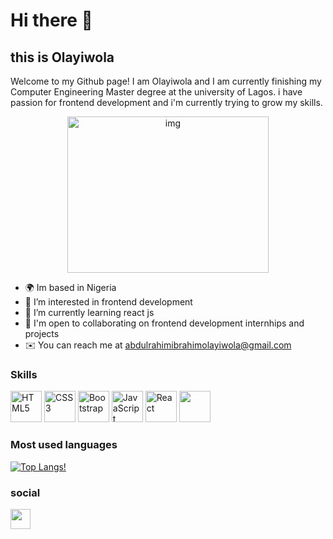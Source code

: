 <h1 align="left">
  Hi there 👋</h1>
  <h2> this is Olayiwola </h2>
  Welcome to my Github page! I am Olayiwola and I am currently finishing my Computer Engineering Master degree at the university of Lagos.
  i have passion for frontend development and i'm currently trying to grow my skills.
<p align="center">
   <img align="center" alt="img" src="https://media.istockphoto.com/id/1219473617/vector/young-male-character-writing-code-on-a-desktop-computer-working-from-home-millennials-at-work.jpg?s=612x612&w=0&k=20&c=9KrYfX8M5lFqpUN2y5Pklac_XebWqnI0bmDkMB6NLhU=" width="80%" height="250px" >
  </p>

* 🌍 Im based in Nigeria </br>
* 👀 I’m interested in frontend development</br>
* 🌱 I’m currently learning react js</br>
* 🤝 I'm open to collaborating on  frontend development internhips and projects</br>
* ✉️ You can reach me at abdulrahimibrahimolayiwola@gmail.com</br>

### Skills
<p align="left">
  <a href="https://developer.mozilla.org/en-US/docs/Glossary/HTML5" target="_blank" rel="noreferrer"><img width="50px" height="50px" src="https://raw.githubusercontent.com/danielcranney/readme-generator/main/public/icons/skills/html5-colored.svg" width="36" height="36" alt="HTML5" /></a>
  <a href="https://www.w3.org/TR/CSS/#css" target="_blank" rel="noreferrer"><img width="50px" height="50px" src="https://raw.githubusercontent.com/danielcranney/readme-generator/main/public/icons/skills/css3-colored.svg" width="36" height="36" alt="CSS3" /></a>
  <a href="https://getbootstrap.com/" target="_blank" rel="noreferrer"><img width="50px" height="50px" src="https://raw.githubusercontent.com/danielcranney/readme-generator/main/public/icons/skills/bootstrap-colored.svg" width="36" height="36" alt="Bootstrap" /></a>
  <a href="https://developer.mozilla.org/en-US/docs/Web/JavaScript" target="_blank" rel="noreferrer"><img width="50px" height="50px" src="https://raw.githubusercontent.com/danielcranney/readme-generator/main/public/icons/skills/javascript-colored.svg" width="36" height="36" alt="JavaScript" /></a>
  <a href="https://reactjs.org/" target="_blank" rel="noreferrer"><img width="50px" height="50px" src="https://raw.githubusercontent.com/danielcranney/readme-generator/main/public/icons/skills/react-colored.svg" width="36" height="36" alt="React" /></a>
 <img width="50px" height="50px" src="https://img.shields.io/badge/jQuery-0769AD?style=for-the-badge&logo=jquery&logoColor=white" /> 

  ### Most used languages
  [![Top Langs!](https://github-readme-stats.vercel.app/api/top-langs/?username=0layiw0la)](https://github.com/anuraghazra/github-readme-stats)
### social
<a href="https://www.twitter.com/la_y1w0la" target="_blank" rel="noreferrer"><img src="https://raw.githubusercontent.com/danielcranney/readme-generator/main/public/icons/socials/twitter.svg" width="32" height="32" /></a>
<!---
0layiw0la/0layiw0la is a ✨ special ✨ repository because its `README.md` (this file) appears on your GitHub profile.
You can click the Preview link to take a look at your changes.
--->

